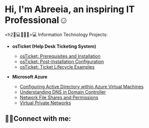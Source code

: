 
<h1>Hi, I'm Abreeia, an inspiring IT Professional</a>☺</h1>

<h2🏽‍💻👩🏽‍💻>💻 Information Technology Projects:</h2>

- <b>osTicket (Help Desk Ticketing System)</b>
  - [osTicket: Prerequisites and Installation](https://github.com/Abreeia/osticket-prereqs)
  - [osTicket: Post-Installation Configuration](https://github.com/Abreeia/post-install-config)
  - [osTicket: Ticket Lifecycle Examples](https://github.com/Abreeia/ticket-lifecycle)
- <b>Microsoft Azure</b>

  - [Configuring Active Directory within Azure Virtual Machines](https://github.com/Abreeia/configure-ad)
  - [Understanding DNS in Domain Controller](https://github.com/Abreeia/DNS-Azure)
  - [Network File Shares and Permissions](https://github.com/Abreeia/network-file-share)
  - [Virtual Private Networks](https://github.com/Abreeia/vpn-discover)

  
  

<h2>🤳🏽Connect with me:</h2>

[linkedin]: https://linkedin.com/

